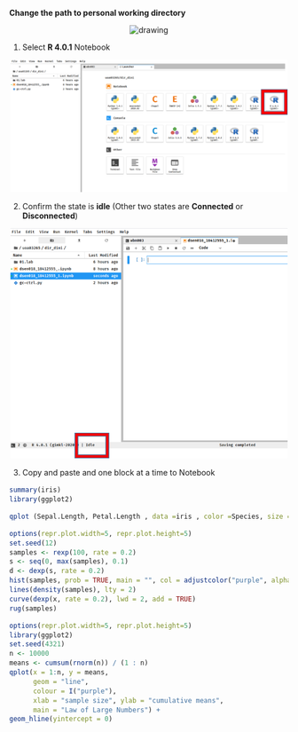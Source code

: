 **Change the path to personal working directory**

<p align="center"><img src="../img/correct_path_select.png" alt="drawing" width="800"/></p>

1. Select **R 4.0.1** Notebook

<p align="center"><img src="../img/SelectR.png" alt="drawing" width="500"/></p>


2. Confirm the state is **idle** (Other two states are **Connected** or **Disconnected**)


<p align="center"><img src="../img/notebook_idle.png" alt="drawing" width="500"/></p>

3. Copy and paste and one block at a time to Notebook

```R
summary(iris)
library(ggplot2)
```
```R
qplot (Sepal.Length, Petal.Length , data =iris , color =Species, size = Petal.Length)
```
```R
options(repr.plot.width=5, repr.plot.height=5)
set.seed(12)
samples <- rexp(100, rate = 0.2)
s <- seq(0, max(samples), 0.1)
d <- dexp(s, rate = 0.2)
hist(samples, prob = TRUE, main = "", col = adjustcolor("purple", alpha = 0.5), ylim = c(0, max(d)))
lines(density(samples), lty = 2)
curve(dexp(x, rate = 0.2), lwd = 2, add = TRUE)
rug(samples)
```
```R
options(repr.plot.width=5, repr.plot.height=5)
library(ggplot2)
set.seed(4321)
n <- 10000
means <- cumsum(rnorm(n)) / (1 : n) 
qplot(x = 1:n, y = means, 
      geom = "line",
      colour = I("purple"),
      xlab = "sample size", ylab = "cumulative means",
      main = "Law of Large Numbers") +
geom_hline(yintercept = 0)
```
